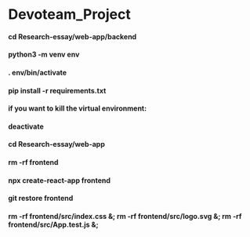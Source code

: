 # Devoteam_Project


#### cd Research-essay/web-app/backend
#### python3 -m venv env 
#### . env/bin/activate  
#### pip install -r requirements.txt
#### if you want to kill the virtual environment:
#### deactivate



#### cd Research-essay/web-app
#### rm -rf frontend
#### npx create-react-app frontend 
#### git restore frontend
#### rm -rf frontend/src/index.css &; rm -rf frontend/src/logo.svg &; rm -rf frontend/src/App.test.js &;
